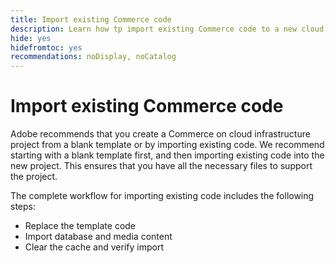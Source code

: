 ```yaml
---
title: Import existing Commerce code
description: Learn how tp import existing Commerce code to a new cloud infrastructure project.
hide: yes
hidefromtoc: yes
recommendations: noDisplay, noCatalog
---
```


# Import existing Commerce code

Adobe recommends that you create a Commerce on cloud infrastructure project from a blank template or by importing existing code. We recommend starting with a blank template first, and then importing existing code into the new project. This ensures that you have all the necessary files to support the project.

The complete workflow for importing existing code includes the following steps:

- Replace the template code
- Import database and media content
- Clear the cache and verify import

